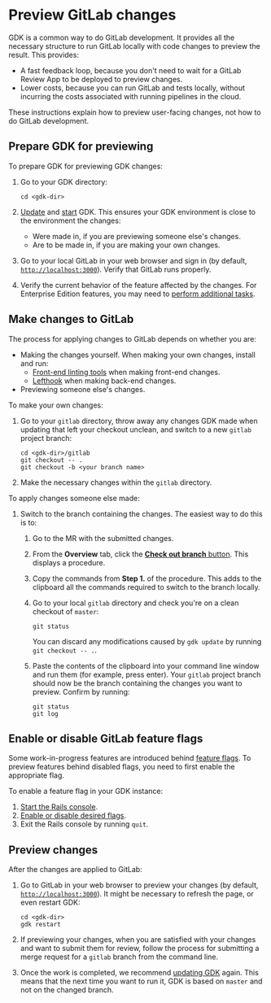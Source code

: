 # Preview GitLab changes

GDK is a common way to do GitLab development. It provides all the necessary structure to run GitLab
locally with code changes to preview the result. This provides:

- A fast feedback loop, because you don't need to wait for a GitLab Review App to be deployed to
  preview changes.
- Lower costs, because you can run GitLab and tests locally, without incurring the
  costs associated with running pipelines in the cloud.

These instructions explain how to preview user-facing changes, not how to do GitLab
development.

## Prepare GDK for previewing

To prepare GDK for previewing GDK changes:

1. Go to your GDK directory:

   ```shell
   cd <gdk-dir>
   ```

1. [Update](../gdk_commands.md#update-gdk) and [start](../gdk_commands.md#start-gdk-and-basic-commands) GDK. This ensures your
   GDK environment is close to the environment the changes:
   - Were made in, if you are previewing someone else's changes.
   - Are to be made in, if you are making your own changes.
1. Go to your local GitLab in your web browser and sign in (by default, [`http://localhost:3000`](http://localhost:3000)).
   Verify that GitLab runs properly.
1. Verify the current behavior of the feature affected by the changes. For Enterprise Edition
   features, you may need to [perform additional tasks](../index.md#use-gitlab-enterprise-features).

## Make changes to GitLab

The process for applying changes to GitLab depends on whether you are:

- Making the changes yourself. When making your own changes, install and run:
  - [Front-end linting tools](https://docs.gitlab.com/ee/development/fe_guide/tooling.html)
    when making front-end changes.
  - [Lefthook](https://docs.gitlab.com/ee/development/contributing/style_guides.html#pre-commit-static-analysis)
    when making back-end changes.
- Previewing someone else's changes.

To make your own changes:

1. Go to your `gitlab` directory, throw away any changes GDK made when updating that left your
   checkout unclean, and switch to a new `gitlab` project branch:

   ```shell
   cd <gdk-dir>/gitlab
   git checkout -- .
   git checkout -b <your branch name>
   ```

1. Make the necessary changes within the `gitlab` directory.

To apply changes someone else made:

1. Switch to the branch containing the changes. The easiest way to do this is to:
   1. Go to the MR with the submitted changes.
   1. From the **Overview** tab, click the [**Check out branch** button](https://docs.gitlab.com/ee/user/project/merge_requests/index.html#merge-request-navigation-tabs-at-the-top).
      This displays a procedure.
   1. Copy the commands from **Step 1.** of the procedure. This adds to the clipboard all the
      commands required to switch to the branch locally.
   1. Go to your local `gitlab` directory and check you're on a clean checkout of `master`:

      ```shell
      git status
      ```

      You can discard any modifications caused by `gdk update` by running `git checkout -- .`.

   1. Paste the contents of the clipboard into your command line window and run them (for example, press enter). Your `gitlab` project
      branch should now be the branch containing the changes you want to preview. Confirm by
      running:

      ```shell
      git status
      git log
      ```

## Enable or disable GitLab feature flags

Some work-in-progress features are introduced behind [feature flags](https://docs.gitlab.com/ee/development/feature_flags/index.html).
To preview features behind disabled flags, you need to first enable the appropriate flag.

To enable a feature flag in your GDK instance:

1. [Start the Rails console](rails_console.md).
1. [Enable or disable desired flags](https://docs.gitlab.com/ee/administration/feature_flags.html#enable-or-disable-the-feature).
1. Exit the Rails console by running `quit`.

## Preview changes

After the changes are applied to GitLab:

1. Go to GitLab in your web browser to preview your changes (by default, [`http://localhost:3000`](http://localhost:3000)).
   It might be necessary to refresh the page, or even restart GDK:

   ```shell
   cd <gdk-dir>
   gdk restart
   ```

1. If previewing your changes, when you are satisfied with your changes and want to submit them for
   review, follow the process for submitting a merge request for a `gitlab` branch from the command
   line.
1. Once the work is completed, we recommend [updating GDK](../gdk_commands.md#update-gdk) again. This means that the
   next time you want to run it, GDK is based on `master` and not on the changed branch.
